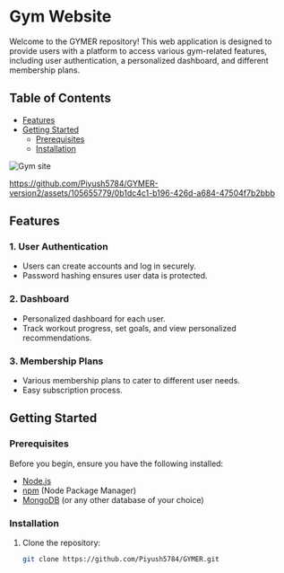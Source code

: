 # Gym Website

Welcome to the GYMER repository! This web application is designed to provide users with a platform to access various gym-related features, including user authentication, a personalized dashboard, and different membership plans.

## Table of Contents
- [Features](#features)
- [Getting Started](#getting-started)
  - [Prerequisites](#prerequisites)
  - [Installation](#installation)

![Gym site](https://github.com/Piyush5784/GYMER/assets/105655779/2309d709-0b51-44e7-93dc-2d4ecee68d22)

https://github.com/Piyush5784/GYMER-version2/assets/105655779/0b1dc4c1-b196-426d-a684-47504f7b2bbb


## Features

### 1. User Authentication
- Users can create accounts and log in securely.
- Password hashing ensures user data is protected.

### 2. Dashboard
- Personalized dashboard for each user.
- Track workout progress, set goals, and view personalized recommendations.

### 3. Membership Plans
- Various membership plans to cater to different user needs.
- Easy subscription process.

## Getting Started

### Prerequisites

Before you begin, ensure you have the following installed:

- [Node.js](https://nodejs.org/)
- [npm](https://www.npmjs.com/) (Node Package Manager)
- [MongoDB](https://www.mongodb.com/) (or any other database of your choice)

### Installation

1. Clone the repository:
   ```bash
   git clone https://github.com/Piyush5784/GYMER.git
